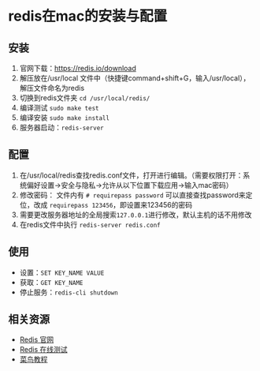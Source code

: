 # redis在mac的安装与配置

## 安装

1. 官网下载：https://redis.io/download
2. 解压放在/usr/local 文件中（快捷键command+shift+G，输入/usr/local），解压文件命名为redis
3. 切换到redis文件夹 `cd /usr/local/redis/`
4. 编译测试 `sudo make test`
5. 编译安装 `sudo make install`
6. 服务器启动：`redis-server`

## 配置

1. 在/usr/local/redis查找redis.conf文件，打开进行编辑。（需要权限打开：系统偏好设置->安全与隐私->允许从以下位置下载应用->输入mac密码）
2. 修改密码： 文件内有 `# requirepass password` 可以直接查找password来定位，改成 `requirepass 123456`，即设置来123456的密码
3. 需要更改服务器地址的全局搜索`127.0.0.1`进行修改，默认主机的话不用修改
4. 在redis文件中执行 `redis-server redis.conf`


##  使用

- 设置：`SET KEY_NAME VALUE`
- 获取：`GET KEY_NAME`
- 停止服务：`redis-cli shutdown`


##  相关资源

- [Redis 官网](https://redis.io/)
- [Redis 在线测试](http://try.redis.io/)
- [菜鸟教程](https://www.runoob.com/redis/redis-tutorial.html)
